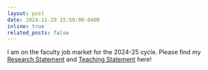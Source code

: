 ```yaml
---
layout: post
date: 2024-11-20 15:59:00-0400
inline: true
related_posts: false
---
```


I am on the faculty job market for the 2024-25 cycle. Please find my [Research Statement]() and [Teaching Statement]() here!

